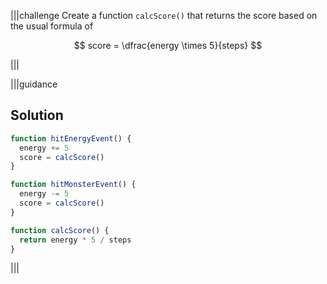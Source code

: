 |||challenge
Create a function `calcScore()` that returns the score based on the usual formula of 

$$
score = \dfrac{energy \times 5}{steps}
$$

|||

|||guidance
## Solution

```javascript
function hitEnergyEvent() {
  energy += 5
  score = calcScore()
}

function hitMonsterEvent() {
  energy -= 5
  score = calcScore()  
}

function calcScore() {
  return energy * 5 / steps
}
```
|||
